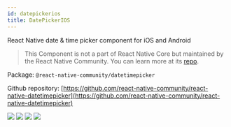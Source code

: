 ```yaml
---
id: datepickerios
title: DatePickerIOS
---
```


React Native date & time picker component for iOS and Android

> This Component is not a part of React Native Core but maintained by the React Native Community. You can learn more at its [repo](https://github.com/react-native-community/react-native-datetimepicker).

Package: `@react-native-community/datetimepicker`

Github repository: [https://github.com/react-native-community/react-native-datetimepicker](https://github.com/react-native-community/react-native-datetimepicker)

<div class="docs_badges">
<img src="https://img.shields.io/github/stars/react-native-community/react-native-datetimepicker?style=social" />
<img src="https://img.shields.io/github/issues-pr-raw/react-native-community/react-native-datetimepicker" />
<img src="https://img.shields.io/github/issues-raw/react-native-community/react-native-datetimepicker" />
<img src="https://img.shields.io/npm/v/@react-native-community/datetimepicker" />
</div>
